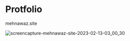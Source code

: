 # Protfolio
mehnawaz.site

![screencapture-mehnawaz-site-2023-02-13-03_00_30](https://user-images.githubusercontent.com/84956621/218338441-cf308667-cc0c-4d8b-92f0-afacd7e8bab6.png)
